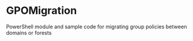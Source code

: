 # GPOMigration
PowerShell module and sample code for migrating group policies between domains or forests
